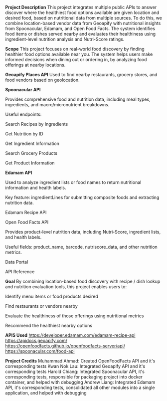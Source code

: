 **Project Description**
This project integrates multiple public APIs to answer discover where the healthiest food options available are given location and desired food, based on nutritional data from multiple sources. To do this, we combine location-based vendor data from Geoapify with nutritional insights from Spoonacular, Edamam, and Open Food Facts. The system identifies food items or dishes served nearby and evaluates their healthiness using ingredient-level nutrition analysis and Nutri-Score ratings.

**Scope**
This project focuses on real-world food discovery by finding healthier food options available near you. The system helps users make informed decisions when dining out or ordering in, by analyzing food offerings at nearby locations.

**Geoapify Places API**
Used to find nearby restaurants, grocery stores, and food vendors based on geolocation.

**Spoonacular API**

Provides comprehensive food and nutrition data, including meal types, ingredients, and macro/micronutrient breakdowns.

Useful endpoints:

Search Recipes by Ingredients

Get Nutrition by ID

Get Ingredient Information

Search Grocery Products

Get Product Information


**Edamam API**

Used to analyze ingredient lists or food names to return nutritional information and health labels.

Key feature: ingredientLines for submitting composite foods and extracting nutrition data.

Edamam Recipe API

Open Food Facts API

Provides product-level nutrition data, including Nutri-Score, ingredient lists, and health labels.

Useful fields: product_name, barcode, nutriscore_data, and other nutrition metrics.

Data Portal

API Reference

**Goal**
By combining location-based food discovery with recipe / dish lookup and nutrition evaluation tools, this project enables users to:

Identify menu items or food products desired

Find restaurants or vendors nearby

Evaluate the healthiness of those offerings using nutritional metrics

Recommend the healthiest nearby options

**APIS Used**
https://developer.edamam.com/edamam-recipe-api
https://apidocs.geoapify.com/
https://openfoodfacts.github.io/openfoodfacts-server/api/
https://spoonacular.com/food-api

**Project Credits**
Muhammad Ahmad: Created OpenFoodFacts API and it's corresponding tests
Kwan Nok Lau: Integrated Geoapify API and it's corresponding tests
Harold Chiang: Integrated Spoonacular API, it's corresponding tests, responsible for packaging project into docker container, and helped with debugging
Andrew Liang: Integrated Edamam API, it's corresponding tests, consolidated all other modules into a single application, and helped with debugging

